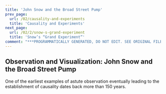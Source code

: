 ```yaml
---
title: 'John Snow and the Broad Street Pump'
prev_page:
  url: /02/causality-and-experiments
  title: 'Causality and Experiments'
next_page:
  url: /02/2/snow-s-grand-experiment
  title: 'Snow’s “Grand Experiment”'
comment: "***PROGRAMMATICALLY GENERATED, DO NOT EDIT. SEE ORIGINAL FILES IN /content***"
---
```

Observation and Visualization: John Snow and the Broad Street Pump
------------------------------------------------------------------

One of the earliest examples of astute observation eventually leading to the
establishment of causality dates back more than 150 years. 
